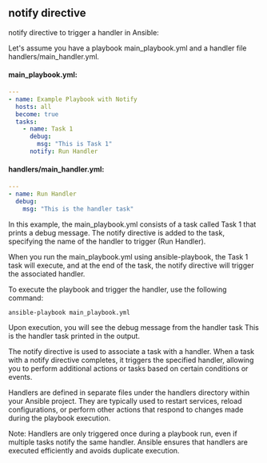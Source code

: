 ## notify directive
notify directive to trigger a handler in Ansible:

Let's assume you have a playbook main_playbook.yml and a handler file handlers/main_handler.yml.

#### main_playbook.yml:

```yaml
---
- name: Example Playbook with Notify
  hosts: all
  become: true
  tasks:
    - name: Task 1
      debug:
        msg: "This is Task 1"
      notify: Run Handler
```

#### handlers/main_handler.yml:

```yaml
---
- name: Run Handler
  debug:
    msg: "This is the handler task"
```

In this example, the main_playbook.yml consists of a task called Task 1 that prints a debug message. The notify directive is added to the task, specifying the name of the handler to trigger (Run Handler).

When you run the main_playbook.yml using ansible-playbook, the Task 1 task will execute, and at the end of the task, the notify directive will trigger the associated handler.

To execute the playbook and trigger the handler, use the following command:

```
ansible-playbook main_playbook.yml
```

Upon execution, you will see the debug message from the handler task This is the handler task printed in the output.

The notify directive is used to associate a task with a handler. When a task with a notify directive completes, it triggers the specified handler, allowing you to perform additional actions or tasks based on certain conditions or events.

Handlers are defined in separate files under the handlers directory within your Ansible project. They are typically used to restart services, reload configurations, or perform other actions that respond to changes made during the playbook execution.

Note: Handlers are only triggered once during a playbook run, even if multiple tasks notify the same handler. Ansible ensures that handlers are executed efficiently and avoids duplicate execution.
